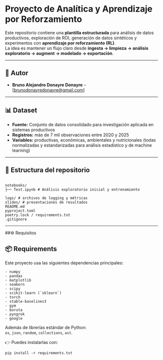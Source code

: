 # Proyecto de Analítica y Aprendizaje por Reforzamiento

Este repositorio contiene una **plantilla estructurada** para análisis de datos productivos, exploración de ROI, generación de datos sintéticos y experimentos con **aprendizaje por reforzamiento (RL)**.  
La idea es mantener un flujo claro desde **ingesta → limpieza → análisis exploratorio → augment → modelado → exportación**.


---

## 👥 Autor
- **Bruno Alejandro Donayre Donayre** – [brunodonayredonayre@gmail.com] 

---

## 📊 Dataset
- **Fuente:** Conjunto de datos consolidado para investigación aplicada en sistemas productivos  
- **Registros:** más de 7 mil observaciones entre 2020 y 2025  
- **Variables:** productivas, económicas, ambientales y nutricionales (todas normalizadas y estandarizadas para análisis estadístico y de machine learning)  

---

## 📂 Estructura del repositorio

```

notebooks/
├── Test.ipynb # Análisis exploratorio inicial y entrenamiento

logs/ # archivos de logging y métricas
slides/ # presentaciones de resultados
README.md
pyproject.toml
poetry.lock / requirements.txt
.gitignore
```

---

##⚙️ Requisitos

## 📦 Requirements

Este proyecto usa las siguientes dependencias principales:
```
- numpy  
- pandas  
- matplotlib  
- seaborn  
- scipy  
- scikit-learn (`sklearn`)  
- torch  
- stable-baselines3  
- gym  
- boruta  
- pyngrok  
- google  
```
Además de librerías estándar de Python:  
`os`, `json`, `random`, `collections`, `ast`.

👉 Puedes instalarlas con:
```
pip install -r requirements.txt
```
